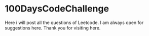 # 100DaysCodeChallenge
Here i will post all the questions of Leetcode. I am always open for suggestions here.
Thank you for visiting here.
